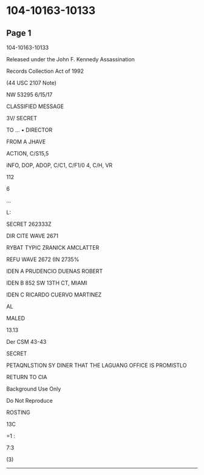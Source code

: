# 104-10163-10133

## Page 1

104-10163-10133

Released under the John F. Kennedy Assassination

Records Collection Act of 1992

(44 USC 2107 Note)

NW 53295 6/15/17

CLASSIFIED MESSAGE

3V/ SECRET

TO ... • DIRECTOR

FROM A JHAVE

ACTION, C/S15,5

iNFO, DOP, ADOP, C/C1, C/F1/0 4, C/H, VR

112

6

...

L:

SECRET 262333Z

DIR CITE WAVE 2671

RYBAT TYPIC ZRANICK AMCLATTER

REFU WAVE 2672 (IN 2735%

IDEN A PRUDENCIO DUENAS ROBERT

IDEN B 852 SW 13TH CT, MIAMI

IDEN C RICARDO CUERVO MARTINEZ

AL

MALED

13.13

Der CSM 43-43

SECRET

PETAQNLSTION SY DINER THAT THE LAGUANG OFFICE IS PROMISTLO

RETURN TO CIA

Background Use Only

Do Not Reproduce

ROSTING

13C

=1 :

7:3

(3)

---

